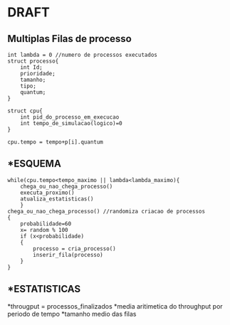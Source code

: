 DRAFT
=========

Multiplas Filas de processo
--------
```
int lambda = 0 //numero de processos executados
struct processo{
	int Id;
	prioridade;
	tamanho;
	tipo;
	quantum;
}

struct cpu{
	int pid_do_processo_em_execucao
	int tempo_de_simulacao(logico)=0
}

cpu.tempo = tempo+p[i].quantum
```

*ESQUEMA
--------

```
while(cpu.tempo<tempo_maximo || lambda<lambda_maximo){
	chega_ou_nao_chega_processo()
	executa_proximo()
	atualiza_estatisticas()
	}
chega_ou_nao_chega_processo() //randomiza criacao de processos
{
	probabilidade=60
	x= random % 100
	if (x<probabilidade)
	{
		processo = cria_processo()
		inserir_fila(processo)
	}
}
```
*ESTATISTICAS
-------
*througput = processos_finalizados
*media aritimetica do throughput por periodo de tempo
*tamanho medio das filas













